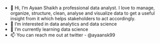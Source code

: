 - 👋 Hi, I’m Ayaan Shaikh a professional data analyst. I love to manage, organize, structure, clean, analyse and visualize data to get a useful insight from it which helps stakeholders to act accordingly.
- 👀 I’m interested in data analytics and data science
- 🌱 I’m currently learning data science
- 📫 You can reach me out at twitter - @ayaansk99
